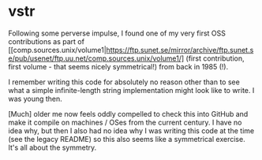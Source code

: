 # vstr

Following some perverse impulse, I found one of my very first OSS contributions
as part of [[comp.sources.unix/volume1|https://ftp.sunet.se/mirror/archive/ftp.sunet.se/pub/usenet/ftp.uu.net/comp.sources.unix/volume1/] (first contribution, first volume - that seems nicely symmetrical!) from back in 1985 (!).

I remember writing this code for absolutely no reason other than to see what a simple infinite-length string implementation might look like to write.  I was young then.

[Much] older me now feels oddly compelled to check this into GitHub and make it compile on machines / OSes from the current century.  I have no idea why, but then I also had no idea why I was writing this code at the time (see the legacy README) so this also seems like a symmetrical exercise.  It's all about the symmetry.
